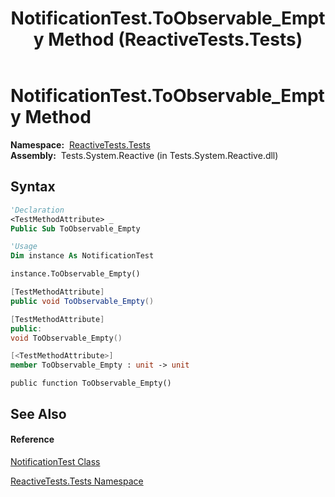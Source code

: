 ﻿---
title: NotificationTest.ToObservable_Empty Method  (ReactiveTests.Tests)
TOCTitle: ToObservable_Empty Method
ms:assetid: M:ReactiveTests.Tests.NotificationTest.ToObservable_Empty
ms:mtpsurl: https://msdn.microsoft.com/en-us/library/reactivetests.tests.notificationtest.toobservable_empty(v=VS.103)
ms:contentKeyID: 36620670
ms.date: 06/28/2011
mtps_version: v=VS.103
f1_keywords:
- ReactiveTests.Tests.NotificationTest.ToObservable_Empty
dev_langs:
- CSharp
- JScript
- VB
- FSharp
- c++
---

# NotificationTest.ToObservable\_Empty Method

**Namespace:**  [ReactiveTests.Tests](hh289046\(v=vs.103\).md)  
**Assembly:**  Tests.System.Reactive (in Tests.System.Reactive.dll)

## Syntax

``` vb
'Declaration
<TestMethodAttribute> _
Public Sub ToObservable_Empty
```

``` vb
'Usage
Dim instance As NotificationTest

instance.ToObservable_Empty()
```

``` csharp
[TestMethodAttribute]
public void ToObservable_Empty()
```

``` c++
[TestMethodAttribute]
public:
void ToObservable_Empty()
```

``` fsharp
[<TestMethodAttribute>]
member ToObservable_Empty : unit -> unit 
```

``` jscript
public function ToObservable_Empty()
```

## See Also

#### Reference

[NotificationTest Class](hh314756\(v=vs.103\).md)

[ReactiveTests.Tests Namespace](hh289046\(v=vs.103\).md)

